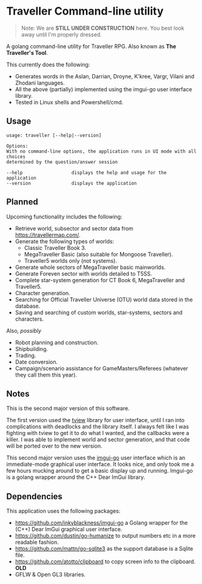 # Traveller Command-line utility

> Note: We are **STILL UNDER CONSTRUCTION** here. You best look away until I'm properly dressed.

A golang command-line utility for Traveller RPG. Also known as **The Traveller's Tool**.

This currently does the following:

- Generates words in the Aslan, Darrian, Droyne, K'kree, Vargr, Vilani and Zhodani languages.
- All the above (partially) implemented using the imgui-go user interface library.
- Tested in Linux shells and Powershell/cmd.

## Usage

    usage: traveller [--help|--version]

    Options:
    With no command-line options, the application runs in UI mode with all choices
    determined by the question/answer session
    
    --help                  displays the help and usage for the application
    --version               displays the application 

## Planned

Upcoming functionality includes the following:

- Retrieve world, subsector and sector data from <https://travellermap.com/>.
- Generate the following types of worlds:
  - Classic Traveller Book 3.
  - MegaTraveller Basic (also suitable for Mongoose Traveller).
  - Traveller5 worlds only (not systems).
- Generate whole sectors of MegaTraveller basic mainworlds.  
- Generate Foreven sector with worlds detailed to T5SS.
- Complete star-system generation for CT Book 6, MegaTraveller and Traveller5.
- Character generation.
- Searching for Official Traveller Universe (OTU) world data stored in the database.
- Saving and searching of custom worlds, star-systems, sectors and characters.

Also, *possibly*

- Robot planning and construction.
- Shipbuilding.
- Trading.
- Date conversion.
- Campaign/scenario assistance for GameMasters/Referees (whatever they call them this year).

## Notes

This is the second major version of this software.

The first version used the [tview](https://github.com/rivo/tview) library for user interface, until I ran into complications with deadlocks and the library itself. I always felt like I was fighting with tview to get it to do what I wanted, and the callbacks were a killer. I was able to implement world and sector generation, and that code will be ported over to the new version.

This second major version uses the [imgui-go](https://github.com/inkyblackness/imgui-go) user interface which is an immediate-mode graphical user interface. It looks nice, and only took me a few hours mucking around to get a basic display up and running. Imgui-go is a golang wrapper around the C++ Dear ImGui library.

## Dependencies

This application uses the following packages:

- <https://github.com/inkyblackness/imgui-go> a Golang wrapper for the (C++) Dear ImGui graphical user interface.
- <https://github.com/dustin/go-humanize> to output numbers etc in a more readable fashion.
- <https://github.com/mattn/go-sqlite3> as the support database is a Sqlite file.
- <https://github.com/atotto/clipboard> to copy screen info to the clipboard. **OLD**
- GFLW  & Open GL3 libraries.
